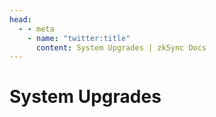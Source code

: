```yaml
---
head:
  - - meta
    - name: "twitter:title"
      content: System Upgrades | zkSync Docs
---
```


# System Upgrades
